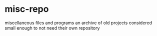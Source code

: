 # misc-repo
miscellaneous files and programs
an archive of old projects considered small enough to not need their own repository
